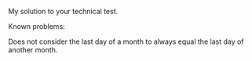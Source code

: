 My solution to your technical test.

Known problems:

Does not consider the last day of a month to always equal the last day of another month.
